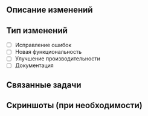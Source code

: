 ## Описание изменений

<!-- Опишите, что было сделано в этом Pull Request -->

## Тип изменений

- [ ] Исправление ошибок
- [ ] Новая функциональность
- [ ] Улучшение производительности
- [ ] Документация

## Связанные задачи

<!-- Укажите номера задач, связанных с этим PR (например, #123) -->

## Скриншоты (при необходимости)

<!-- Если ваш PR включает изменения с интерфейсом пользователя, добавьте скриншоты -->
